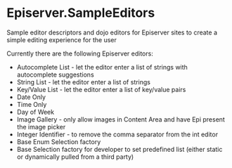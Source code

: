 # Episerver.SampleEditors
Sample editor descriptors and dojo editors for Episerver sites to create a simple editing experience for the user

Currently there are the following Episerver editors:
- Autocomplete List - let the editor enter a list of strings with autocomplete suggestions
- String List - let the editor enter a list of strings
- Key/Value List - let the editor enter a list of key/value pairs
- Date Only
- Time Only
- Day of Week
- Image Gallery - only allow images in Content Area and have Epi present the image picker
- Integer Identifier - to remove the comma separator from the int editor
- Base Enum Selection factory
- Base Selection factory for developer to set predefined list (either static or dynamically pulled from a third party)
